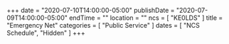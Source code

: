 +++
date = "2020-07-10T14:00:00-05:00"
publishDate = "2020-07-09T14:00:00-05:00"
endTime = ""
location = ""
ncs = [ "KE0LDS" ]
title = "Emergency Net"
categories = [ "Public Service" ]
dates = [ "NCS Schedule", "Hidden" ]
+++
